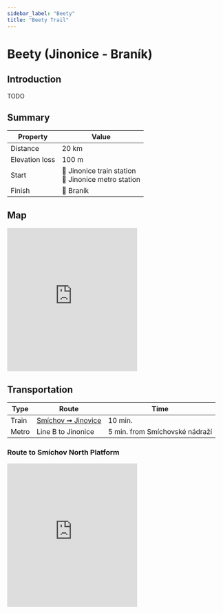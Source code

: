 ```yaml
---
sidebar_label: "Beety"
title: "Beety Trail"
---
```


# Beety (Jinonice - Braník)

## Introduction

TODO

## Summary

| Property | Value |
| --- | --- |
| Distance | 20 km |
| Elevation loss | 100 m |
| Start | 📍 Jinonice train station <br /> 📍 Jinonice metro station |
| Finish | 📍 Braník |

## Map

<iframe src="https://en.frame.mapy.cz/s/kosulomafu" width="60%" height="333" frameborder="0"></iframe>

## Transportation

| Type | Route | Time |
| --- | --- | --- |
| Train | [Smíchov ➞ Jinovice](https://idos.idnes.cz/vlakyautobusymhdvse/spojeni/vysledky/?f=Praha-Sm%C3%ADchov%20sev.n.&fc=100003&t=Praha-Jinonice&tc=100003&direct=true&af=true&trt=150,151,152,153&fcs=3 "See timetable" ) | 10 min. |
| Metro | Line B to Jinonice | 5 min. from Smíchovské nádraží |

### Route to Smíchov North Platform

<iframe src="https://en.frame.mapy.cz/s/nupenebulu" width="60%" height="333" frameborder="0"></iframe>